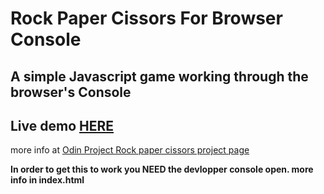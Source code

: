 # Rock Paper Cissors For Browser Console

## A simple Javascript game working through the browser's Console

<!-- # VERSION WITH [GUI](TBD) -->

## Live demo [HERE](https://jarvis09-yann.github.io/rock-papers-cissors-console/)

more info at [Odin Project Rock paper cissors project page](https://www.theodinproject.com/lessons/foundations-rock-paper-scissors)

**In order to get this to work you NEED the devlopper console open. more info in index.html**
